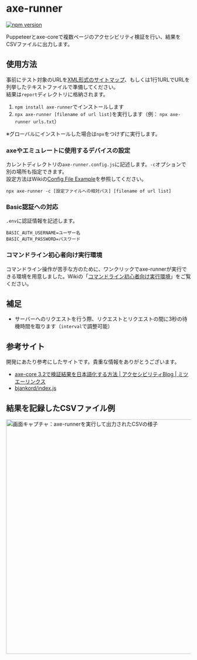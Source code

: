 # axe-runner

[![npm version](https://badge.fury.io/js/axe-runner.svg)](https://badge.fury.io/js/axe-runner)

Puppeteerとaxe-coreで複数ページのアクセシビリティ検証を行い、結果をCSVファイルに出力します。

## 使用方法

事前にテスト対象のURLを[XML形式のサイトマップ](https://developers.google.com/search/docs/advanced/sitemaps/build-sitemap?hl=ja)、もしくは1行1URLでURLを列挙したテキストファイルで準備してください。  
結果は`report`ディレクトリに格納されます。

1. `npm install axe-runner`でインストールします
1. `npx axe-runner [filename of url list]`を実行します（例： `npx axe-runner urls.txt`）

※グローバルにインストールした場合は`npx`をつけずに実行します。

### axeやエミュレートに使用するデバイスの設定

カレントディレクトリの`axe-runner.config.js`に記述します。`-c`オプションで別の場所も指定できます。  
設定方法はWikiの[Config File Example](https://github.com/hideki-a/axe-runner/wiki/Config-File-Example)を参照してください。

`npx axe-runner -c [設定ファイルへの相対パス] [filename of url list]`

### Basic認証への対応

`.env`に認証情報を記述します。

```
BASIC_AUTH_USERNAME=ユーザー名
BASIC_AUTH_PASSWORD=パスワード
```

### コマンドライン初心者向け実行環境

コマンドライン操作が苦手な方のために、ワンクリックでaxe-runnerが実行できる環境を用意しました。Wikiの「[コマンドライン初心者向け実行環境](https://github.com/hideki-a/axe-runner/wiki/%E3%82%B3%E3%83%9E%E3%83%B3%E3%83%89%E3%83%A9%E3%82%A4%E3%83%B3%E5%88%9D%E5%BF%83%E8%80%85%E5%90%91%E3%81%91%E5%AE%9F%E8%A1%8C%E7%92%B0%E5%A2%83)」をご覧ください。

## 補足

- サーバーへのリクエストを行う際、リクエストとリクエストの間に3秒の待機時間を取ります（`interval`で調整可能）

## 参考サイト

開発にあたり参考にしたサイトです。貴重な情報をありがとうございます。

- [axe-core 3.2で検証結果を日本語化する方法 | アクセシビリティBlog | ミツエーリンクス](https://www.mitsue.co.jp/knowledge/blog/a11y/201903/07_1700.html)
- [bjankord/index.js](https://gist.github.com/bjankord/c8afaf345b4499ca3b1267063ce48562)

## 結果を記録したCSVファイル例

<img src="https://www.anothersky.pw/assets/20191030_pic_02_1440w.png" alt="画面キャプチャ：axe-runnerを実行して出力されたCSVの様子" style="width: 640px; height: auto;">
